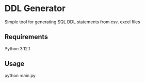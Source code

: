 # DDL Generator

Simple tool for generating SQL DDL statements from csv, excel files

## Requirements
Python 3.12.1

## Usage
python main.py
